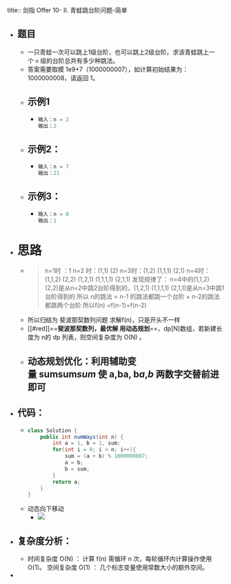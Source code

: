 title:: 剑指 Offer 10- II. 青蛙跳台阶问题-简单

- ## 题目
	- 一只青蛙一次可以跳上1级台阶，也可以跳上2级台阶。求该青蛙跳上一个 `n` 级的台阶总共有多少种跳法。
	- 答案需要取模 1e9+7（1000000007），如计算初始结果为：1000000008，请返回 1。
	- ## 示例1
		- ```java
		  输入：n = 2
		  输出：2
		  ```
	- ## 示例2：
		- ```java
		  输入：n = 7
		  输出：21
		  ```
	- ## 示例3：
		- ```java
		  输入：n = 0
		  输出：1
		  ```
- # 思路
	- >n=1时 ：1 
	  n=2 时：(1,1) (2) 
	  n=3时：(1,2) (1,1,1) (2,1)
	   n=4时：(1,1,2) (2,2) (1,2,1) (1,1,1,1) (2,1,1) 
	  发现规律了： n=4中的(1,1,2) (2,2)是从n=2中跳2台阶得到的，(1,2,1) (1,1,1,1) (2,1,1)是从n=3中跳1台阶得到的
	  所以 n的跳法 = n-1 的跳法都跳一个台阶 + n-2的跳法都跳两个台阶 
	  所以f(n) =f(n-1)+f(n-2)
	- 所以归结为 斐波那契数列问题 求解f(n)，只是开头不一样
	- [[#red]]==**斐波那契数列，最优解 用动态规划**==，dp[N]数组，若新建长度为 n的 dp 列表，则空间复杂度为 O(N) 。
	- ## 动态规划优化：利用辅助变量 sumsum*s**u**m* 使 a,ba, b*a*,*b* 两数字交替前进即可
- ## 代码：
	- ```java
	  class Solution {
	      public int numWays(int n) {
	          int a = 1, b = 1, sum;
	          for(int i = 0; i < n; i++){
	              sum = (a + b) % 1000000007;
	              a = b;
	              b = sum;
	          }
	          return a;
	      }
	  }
	  ```
	- 动态向下移动
		- ![](https://pic.leetcode-cn.com/6fd938c42d0c908e26f67f24356d0f43232bf0968095ab821424c22bf147d4de-Picture2.png)
- ## 复杂度分析：
	- 时间复杂度 O(N) ： 计算 f(n) 需循环 n 次，每轮循环内计算操作使用 O(1)。
	  空间复杂度 O(1) ： 几个标志变量使用常数大小的额外空间。
-